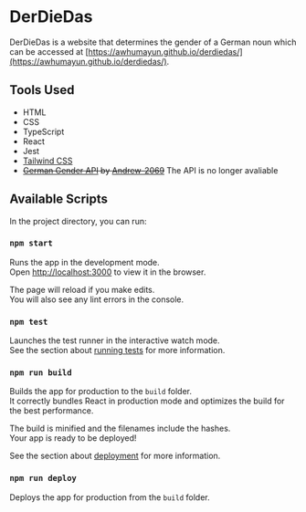 # DerDieDas

DerDieDas is a website that determines the gender of a German noun which can be accessed at [https://awhumayun.github.io/derdiedas/](https://awhumayun.github.io/derdiedas/).

## Tools Used

- HTML
- CSS
- TypeScript
- React
- Jest
- [Tailwind CSS](https://tailwindcss.com/)
- ~~[German Gender API](https://german-gender-api.deta.dev/) by [Andrew-2069](https://github.com/Andrew-2609)~~ The API is no longer avaliable

## Available Scripts

In the project directory, you can run:

### `npm start`

Runs the app in the development mode.\
Open [http://localhost:3000](http://localhost:3000) to view it in the browser.

The page will reload if you make edits.\
You will also see any lint errors in the console.

### `npm test`

Launches the test runner in the interactive watch mode.\
See the section about [running tests](https://facebook.github.io/create-react-app/docs/running-tests) for more information.

### `npm run build`

Builds the app for production to the `build` folder.\
It correctly bundles React in production mode and optimizes the build for the best performance.

The build is minified and the filenames include the hashes.\
Your app is ready to be deployed!

See the section about [deployment](https://facebook.github.io/create-react-app/docs/deployment) for more information.

### `npm run deploy`

Deploys the app for production from the `build` folder.
